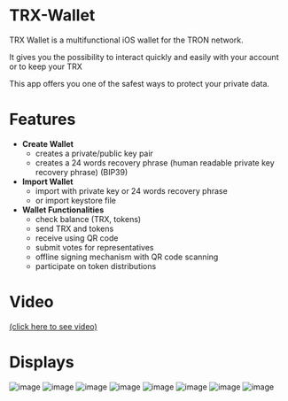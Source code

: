 # TRX-Wallet

TRX Wallet is a multifunctional iOS wallet for the TRON network.

It gives you the possibility to interact quickly and easily with your account or to keep your TRX

This app offers you one of the safest ways to protect your private data.

# Features
  - **Create Wallet**
    - creates a private/public key pair
    - creates a 24 words recovery phrase (human readable private key recovery phrase) (BIP39)
  - **Import Wallet**
    - import with private key or 24 words recovery phrase
    - or import keystore file
  - **Wallet Functionalities**
    - check balance (TRX, tokens)
    - send TRX and tokens
    - receive using QR code
    - submit votes for representatives
    - offline signing mechanism with QR code scanning
    - participate on token distributions
    
# Video
[(click here to see video)](https://youtu.be/1UZUl1GdtaI)

# Displays
  
![image](https://github.com/NewHorizonLabs/TRX-Wallet/blob/master/Wallet/screenshoots/logo.png)
![image](https://github.com/NewHorizonLabs/TRX-Wallet/blob/master/Wallet/screenshoots/balance.PNG)
![image](https://github.com/NewHorizonLabs/TRX-Wallet/blob/master/Wallet/screenshoots/votelist.PNG)
![image](https://github.com/NewHorizonLabs/TRX-Wallet/blob/master/Wallet/screenshoots/receive.PNG)
![image](https://github.com/NewHorizonLabs/TRX-Wallet/blob/master/Wallet/screenshoots/participate.PNG)
![image](https://github.com/NewHorizonLabs/TRX-Wallet/blob/master/Wallet/screenshoots/issuetoken.PNG)
![image](https://github.com/NewHorizonLabs/TRX-Wallet/blob/master/Wallet/screenshoots/set.PNG)
![image](https://github.com/NewHorizonLabs/TRX-Wallet/blob/master/Wallet/screenshoots/import.PNG)
